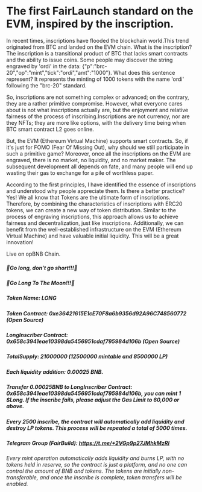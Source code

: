# The first FairLaunch standard on the EVM, inspired by the inscription.
In recent times, inscriptions have flooded the blockchain world.This trend originated from BTC and landed on the EVM chain. What is the inscription? The inscription is a transitional product of BTC that lacks smart contracts and the ability to issue coins. Some people may discover the string engraved by 'ordi' in the data: {"p":"brc-20","op":"mint","tick":"ordi","amt":"1000"}. What does this sentence represent? It represents the minting of 1000 tokens with the name 'ordi' following the "brc-20" standard.  
  
So, inscriptions are not something complex or advanced; on the contrary, they are a rather primitive compromise. However, what everyone cares about is not what inscriptions actually are, but the enjoyment and relative fairness of the process of inscribing.Inscriptions are not currency, nor are they NFTs; they are more like options, with the delivery time being when BTC smart contract L2 goes online.  
  
But, the EVM (Ethereum Virtual Machine) supports smart contracts. So, if it's just for FOMO (Fear Of Missing Out), why should we still participate in such a primitive game? Moreover, once all the inscriptions on the EVM are engraved, there is no market, no liquidity, and no market maker. The subsequent development all depends on fate, and many people will end up wasting their gas to exchange for a pile of worthless paper.

According to the first principles, I have identified the essence of inscriptions and understood why people appreciate them. Is there a better practice? Yes! We all know that Tokens are the ultimate form of inscriptions. Therefore, by combining the characteristics of inscriptions with ERC20 tokens, we can create a new way of token distribution. Similar to the process of engraving inscriptions, this approach allows us to achieve fairness and decentralization, just like inscriptions. Additionally, we can benefit from the well-established infrastructure on the EVM (Ethereum Virtual Machine) and have valuable initial liquidity. This will be a great innovation!  

Live on opBNB Chain.  
##### 🐉Go long, don’t go short!!!🐉
##### 🐉Go Long To The Moon!!!🐉
##### Token Name: LONG
##### Token Contract: 0xe36421615E1cE70F8a6b9356d92A96C748560772 (Open Source)
##### LongInscriber Contract: 0x658c3941eae10398da5456951cdaf795984d106b (Open Source)
##### TotalSupply: 21000000 (12500000 mintable and 8500000 LP)
##### Each liquidity addition: 0.00025 BNB.
##### Transfer 0.00025BNB to LongInscriber Contract: 0x658c3941eae10398da5456951cdaf795984d106b, you can mint 1 $Long. If the inscribe fails, please adjust the Gas Limit to 60,000 or above.
##### Every 2500 inscribe, the contract will automatically add liquidity and destroy LP tokens. This process will be repeated a total of 5000 times.
##### Telegram Group (FairBuild): https://t.me/+2VGp9p27JMhkMzRl
###### Every mint operation automatically adds liquidity and burns LP, with no tokens held in reserve, so the contract is just a platform, and no one can control the amount of BNB and tokens. The tokens are initially non-transferable, and once the inscribe is complete, token transfers will be enabled.
